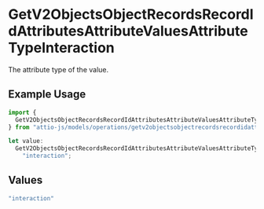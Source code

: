 # GetV2ObjectsObjectRecordsRecordIdAttributesAttributeValuesAttributeTypeInteraction

The attribute type of the value.

## Example Usage

```typescript
import {
  GetV2ObjectsObjectRecordsRecordIdAttributesAttributeValuesAttributeTypeInteraction,
} from "attio-js/models/operations/getv2objectsobjectrecordsrecordidattributesattributevalues.js";

let value:
  GetV2ObjectsObjectRecordsRecordIdAttributesAttributeValuesAttributeTypeInteraction =
    "interaction";
```

## Values

```typescript
"interaction"
```
